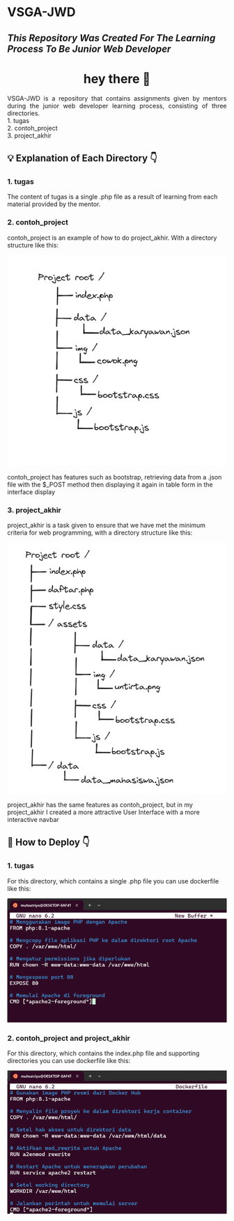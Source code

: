 # VSGA-JWD

## _This Repository Was Created For The Learning Process To Be Junior Web Developer_

###

<h1 align="center">hey there 👋</h1>
<p align="justify">VSGA-JWD is a repository that contains assignments given by mentors during the junior web developer learning process, consisting of three directories.
<br>1. tugas
<br>2. contoh_project
<br>3. project_akhir</p>

###

<h2>💡 Explanation of Each Directory 👇</h2> 
<p><h3>1. tugas</h3>
The content of tugas is a single .php file as a result of learning from each material provided by the mentor.</p>
<p><h3>2. contoh_project</h3>
contoh_project is an example of how to do project_akhir. With a directory structure like this:</p>
<img src="https://github.com/MuhSatriyo/VSGA-JWD/blob/main/screenshoot/Screenshot%202024-06-02%20211030.png">
<p>contoh_project has features such as bootstrap, retrieving data from a .json file with the $_POST method then displaying it again in table form in the interface display</p>
<p><h3>3. project_akhir</h3>
project_akhir is a task given to ensure that we have met the minimum criteria for web programming, with a directory structure like this:</p>
<img src="https://github.com/MuhSatriyo/VSGA-JWD/blob/main/screenshoot/Screenshot%202024-06-02%20213939.png">
<p>project_akhir has the same features as contoh_project, but in my project_akhir I created a more attractive User Interface with a more interactive navbar</p>

###

<h2>🧩 How to Deploy 👇</h2> 
<p><h3>1. tugas</h3>
For this directory, which contains a single .php file you can use dockerfile like this:</p>
<img src="https://github.com/MuhSatriyo/VSGA-JWD/blob/main/screenshoot/Screenshot%202024-06-02%20215539.png">
<br>
<p><h3>2. contoh_project and project_akhir</h3>
For this directory, which contains the index.php file and supporting directories you can use dockerfile like this:</p>
<img src="https://github.com/MuhSatriyo/VSGA-JWD/blob/main/screenshoot/Screenshot%202024-06-02%20220321.png">
